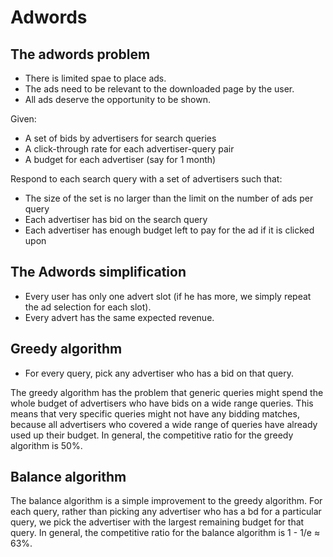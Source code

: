 # Adwords

## The adwords problem
- There is limited spae to place ads.
- The ads need to be relevant to the downloaded page by the user.
- All ads deserve the opportunity to be shown.

Given:
- A set of bids by advertisers for search queries
- A click-through rate for each advertiser-query pair
- A budget for each advertiser (say for 1 month)

Respond to each search query with a set of advertisers such that:
- The size of the set is no larger than the limit on the number of ads per query
- Each advertiser has bid on the search query
- Each advertiser has enough budget left to pay for the ad if it is clicked upon

## The Adwords simplification
- Every user has only one advert slot (if he has more, we simply repeat the ad selection for each slot).
- Every advert has the same expected revenue.

## Greedy algorithm
- For every query, pick any advertiser who has a bid on that query.

The greedy algorithm has the problem that generic queries might spend the whole budget of advertisers who have bids on a wide range queries. This means that very specific queries might not have any bidding matches, because all advertisers who covered a wide range of queries have already used up their budget. In general, the competitive ratio for the greedy algorithm is 50%.

## Balance algorithm
The balance algorithm is a simple improvement to the greedy algorithm. For each query, rather than picking any advertiser who has a bd for a particular query, we pick the advertiser with the largest remaining budget for that query. In general, the competitive ratio for the balance algorithm is 1 - 1/e ≈ 63%.